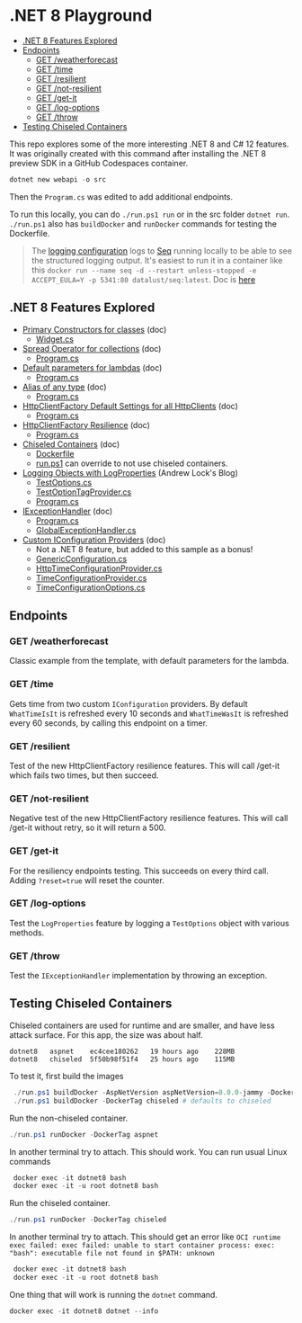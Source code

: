 # .NET 8 Playground <!-- omit in toc -->

- [.NET 8 Features Explored](#net-8-features-explored)
- [Endpoints](#endpoints)
  - [GET /weatherforecast](#get-weatherforecast)
  - [GET /time](#get-time)
  - [GET /resilient](#get-resilient)
  - [GET /not-resilient](#get-not-resilient)
  - [GET /get-it](#get-get-it)
  - [GET /log-options](#get-log-options)
  - [GET /throw](#get-throw)
- [Testing Chiseled Containers](#testing-chiseled-containers)

This repo explores some of the more interesting .NET 8 and C# 12 features. It was originally created with this command after installing the .NET 8 preview SDK in a GitHub Codespaces container.

```powershell
dotnet new webapi -o src
```

Then the `Program.cs` was edited to add additional endpoints.

To run this locally, you can do `./run.ps1 run` or in the src folder `dotnet run`. `./run.ps1` also has `buildDocker` and `runDocker` commands for testing the Dockerfile.

> The [logging configuration](src/appsettings.json#L23) logs to [Seq](https://datalust.co/seq) running locally to be able to see the structured logging output. It's easiest to run it in a container like this `docker run --name seq -d --restart unless-stopped -e ACCEPT_EULA=Y -p 5341:80 datalust/seq:latest`. Doc is [here](https://docs.datalust.co/v5/docs/getting-started-with-docker#running-seq-in-a-docker-container)

## .NET 8 Features Explored

- [Primary Constructors for classes](https://learn.microsoft.com/en-us/dotnet/csharp/programming-guide/classes-and-structs/instance-constructors#primary-constructors) (doc)
  - [Widget.cs](src/Models/Widget.cs#L8)
- [Spread Operator for collections](https://learn.microsoft.com/en-us/dotnet/csharp/whats-new/csharp-12#collection-expressions) (doc)
  - [Program.cs](src/Program.cs#L126)
- [Default parameters for lambdas](https://learn.microsoft.com/en-us/dotnet/csharp/language-reference/operators/lambda-expressions#input-parameters-of-a-lambda-expression) (doc)
  - [Program.cs](src/Program.cs#L65)
- [Alias of any type](https://learn.microsoft.com/en-us/dotnet/csharp/language-reference/proposals/csharp-12.0/using-alias-types) (doc)
  - [Program.cs](src/Program.cs#L6)
- [HttpClientFactory Default Settings for all HttpClients](https://devblogs.microsoft.com/dotnet/dotnet-8-networking-improvements/#set-up-defaults-for-all-clients) (doc)
  - [Program.cs](src/Program.cs#L21)
- [HttpClientFactory Resilience](https://devblogs.microsoft.com/dotnet/building-resilient-cloud-services-with-dotnet-8/#standard-resilience-pipeline) (doc)
  - [Program.cs](src/Program.cs#L23)
- [Chiseled Containers](https://devblogs.microsoft.com/dotnet/announcing-dotnet-chiseled-containers/) (doc)
  - [Dockerfile](DevOps/Docker/Dockerfile#L2)
  - [run.ps1](run.ps1#L27) can override to not use chiseled containers.
- [Logging Objects with LogProperties](https://andrewlock.net/customising-the-new-telemetry-logging-source-generator) (Andrew Lock's Blog)
  - [TestOptions.cs](src/Models/TestOptions.cs#L26)
  - [TestOptionTagProvider.cs](src/Models/TestOptionTagProvider.cs)
  - [Program.cs](src/Program.cs#L145)
- [IExceptionHandler](https://learn.microsoft.com/en-us/aspnet/core/fundamentals/error-handling?view=aspnetcore-8.0#iexceptionhandler) (doc)
  - [Program.cs](src/Program.cs#L55)
  - [GlobalExceptionHandler.cs](src/ExceptionHandlers/GlobalExceptionHandler.cs)
- [Custom IConfiguration Providers](https://learn.microsoft.com/en-us/dotnet/core/extensions/custom-configuration-provider) (doc)
  - Not a .NET 8 feature, but added to this sample as a bonus!
  - [GenericConfiguration.cs](src/Configuration/GenericConfiguration.cs#L28)
  - [HttpTimeConfigurationProvider.cs](src/TimeConfiguration/HttpTimeConfigurationProvider.cs)
  - [TimeConfigurationProvider.cs](src/TimeConfiguration/TimeConfigurationProvider.cs)
  - [TimeConfigurationOptions.cs](src/TimeConfiguration/TimeConfigurationOptions.cs)

## Endpoints

### GET /weatherforecast

Classic example from the template, with default parameters for the lambda.

### GET /time

Gets time from two custom `IConfiguration` providers. By default `WhatTimeIsIt` is refreshed every 10 seconds and `WhatTimeWasIt` is refreshed every 60 seconds, by calling this endpoint on a timer.

### GET /resilient

Test of the new HttpClientFactory resilience features. This will call /get-it which fails two times, but then succeed.

### GET /not-resilient

Negative test of the new HttpClientFactory resilience features. This will call /get-it without retry, so it will return a 500.

### GET /get-it

For the resiliency endpoints testing. This succeeds on every third call. Adding `?reset=true` will reset the counter.

### GET /log-options

Test the `LogProperties` feature by logging a `TestOptions` object with various methods.

### GET /throw

Test the `IExceptionHandler` implementation by throwing an exception.

## Testing Chiseled Containers

Chiseled containers are used for runtime and are smaller, and have less attack surface. For this app, the size was about half.

```text
dotnet8   aspnet    ec4cee180262   19 hours ago    228MB
dotnet8   chiseled  5f50b98f51f4   25 hours ago    115MB
```

To test it, first build the images

```powershell
 ./run.ps1 buildDocker -AspNetVersion aspNetVersion=8.0.0-jammy -DockerTag aspnet
 ./run.ps1 buildDocker -DockerTag chiseled # defaults to chiseled
 ```

 Run the non-chiseled container.

 ```powershell
 ./run.ps1 runDocker -DockerTag aspnet

```

In another terminal try to attach. This should work. You can run usual Linux commands

```powershell
 docker exec -it dotnet8 bash
 docker exec -it -u root dotnet8 bash
 ```

Run the chiseled container.

 ```powershell
 ./run.ps1 runDocker -DockerTag chiseled
```

In another terminal try to attach. This should get an error like `OCI runtime exec failed: exec failed: unable to start container process: exec: "bash": executable file not found in $PATH: unknown`

```powershell
 docker exec -it dotnet8 bash
 docker exec -it -u root dotnet8 bash
```

One thing that will work is running the `dotnet` command.

```powershell
docker exec -it dotnet8 dotnet --info
```
